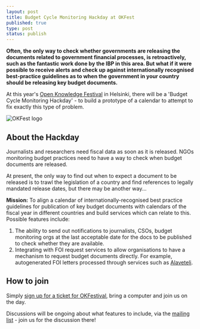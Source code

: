 ```yaml
---
layout: post
title: Budget Cycle Monitoring Hackday at OKFest
published: true
type: post
status: publish
---
```


**Often, the only way to check whether governments are releasing the documents related to government financial processes, is retroactively, such as the fantastic work done by the IBP in this area. But what if it were possible to receive alerts and check up against internationally recognised best-practice guidelines as to when the government in your country should be releasing key budget documents.** 

At this year's [Open Knowledge Festival](http://okfestival.org/) in Helsinki, there will be a 'Budget Cycle Monitoring Hackday' - to build a prototype of a calendar to attempt to fix exactly this type of problem. 

![OKFest logo](/Users/lucychambers/Documents/openspending/dotorg/blog/images/logo.png)

## About the Hackday 

Journalists and researchers need fiscal data as soon as it is released. NGOs monitoring budget practices need to have a way to check when budget documents are released.

At present, the only way to find out when to expect a document to be released is to trawl the legislation of a country and find references to legally mandated release dates, but there may be another way...
 
**Mission:** To align a calendar of internationally-recognised best practice guidelines for publication of key budget documents with calendars of the fiscal year in different countries and build services which can relate to this. Possible features include: 

1. The ability to send out notifications to journalists, CSOs, budget monitoring orgs
at the last acceptable date for the docs to be published to check whether they are available.
2. Integrating with FOI request services to allow organisations to have a mechanism to request budget documents directly. For example, autogenerated FOI letters processed through services such as [Alaveteli](http://www.alaveteli.org/). 

## How to join 

Simply [sign up for a ticket for OKFestival](http://okfestival.org/tickets-and-bursaries/), bring a computer and join us on the day. 

Discussions will be ongoing about what features to include, via the [mailing list](http://lists.okfn.org/mailman/listinfo/openspending) - join us for the discussion there!

